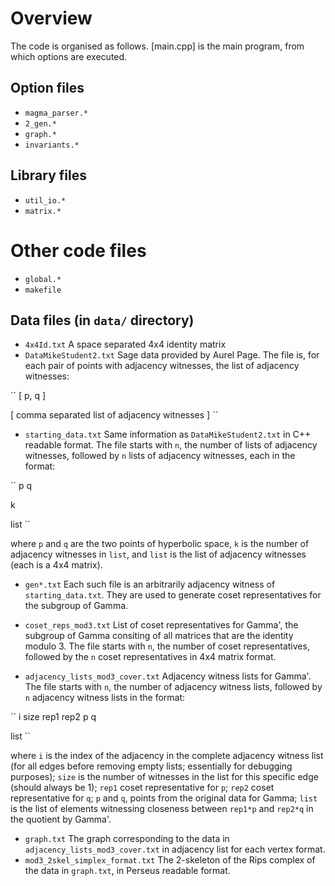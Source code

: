 # Overview

The code is organised as follows.
[main.cpp] is the main program, from which options are executed.

## Option files

* `magma_parser.*`
* `2_gen.*`
* `graph.*`
* `invariants.*`

## Library files

* `util_io.*`
* `matrix.*`

# Other code files

* `global.*`
* `makefile`

## Data files (in `data/` directory)

* `4x4Id.txt` A space separated 4x4 identity matrix
* `DataMikeStudent2.txt` Sage data provided by Aurel Page. 
The file is, for each pair of points with adjacency witnesses, the list of adjacency witnesses:

``
[ p, q ]

[ comma separated list of adjacency witnesses ]
``

* `starting_data.txt` Same information as `DataMikeStudent2.txt` in C++ readable format.
The file starts with `n`, the number of lists of adjacency witnesses, followed by `n` lists of adjacency witnesses, each in the format:

``
p q

k

list
``

where `p` and `q` are the two points of hyperbolic space, `k` is the number of adjacency witnesses in `list`, and `list` is the list of adjacency witnesses (each is a 4x4 matrix).

* `gen*.txt` Each such file is an arbitrarily adjacency witness of `starting_data.txt`.
They are used to generate coset representatives for the subgroup of Gamma.

* `coset_reps_mod3.txt` List of coset representatives for Gamma', the subgroup of Gamma consiting of all matrices that are the identity modulo 3.
The file starts with `n`, the number of coset representatives, followed by the `n` coset representatives in 4x4 matrix format.

* `adjacency_lists_mod3_cover.txt` Adjacency witness lists for Gamma'. 
The file starts with `n`, the number of adjacency witness lists, followed by `n` adjacency witness lists in the format:

``
i size rep1 rep2 p q

list
``

where `i` is the index of the adjacency in the complete adjacency witness list (for all edges before removing empty lists; essentially for debugging purposes); `size` is the number of witnesses in the list for this specific edge (should always be 1); `rep1` coset representative for `p`; `rep2` coset representative for `q`; `p` and `q`, points from the original data for Gamma; `list` is the list of elements witnessing closeness between `rep1*p` and `rep2*q` in the quotient by Gamma'.

* `graph.txt` The graph corresponding to the data in `adjacency_lists_mod3_cover.txt` in adjacency list for each vertex format.
* `mod3_2skel_simplex_format.txt` The 2-skeleton of the Rips complex of the data in `graph.txt`, in Perseus readable format.

